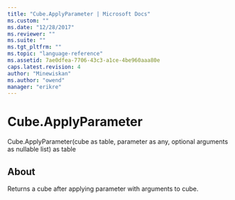 ```yaml
---
title: "Cube.ApplyParameter | Microsoft Docs"
ms.custom: ""
ms.date: "12/28/2017"
ms.reviewer: ""
ms.suite: ""
ms.tgt_pltfrm: ""
ms.topic: "language-reference"
ms.assetid: 7ae0dfea-7706-43c3-a1ce-4be960aaa80e
caps.latest.revision: 4
author: "Minewiskan"
ms.author: "owend"
manager: "erikre"
---
```

# Cube.ApplyParameter
Cube.ApplyParameter(cube as table, parameter as any, optional arguments as nullable list) as table  
  
## About  
Returns a cube after applying parameter with arguments to cube.  
  
